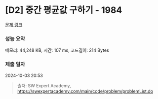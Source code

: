 # [D2] 중간 평균값 구하기 - 1984 

[문제 링크](https://swexpertacademy.com/main/code/problem/problemDetail.do?contestProbId=AV5Pw_-KAdcDFAUq) 

### 성능 요약

메모리: 44,248 KB, 시간: 107 ms, 코드길이: 214 Bytes

### 제출 일자

2024-10-03 20:53



> 출처: SW Expert Academy, https://swexpertacademy.com/main/code/problem/problemList.do
